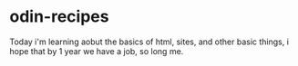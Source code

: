 # odin-recipes
Today i'm learning aobut the basics of html, sites, and other basic things, i hope that by 1 year we have a job, so long me.
